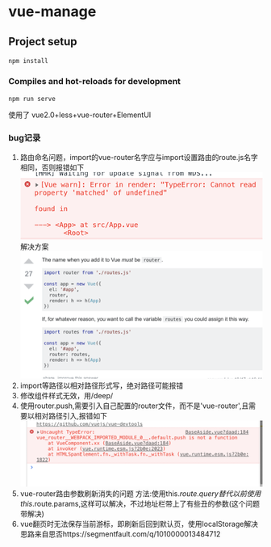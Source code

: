 # vue-manage
 
## Project setup 
```
npm install  
```

### Compiles and hot-reloads for development
```
npm run serve
```
使用了 vue2.0+less+vue-router+ElementUI
### bug记录
1. 路由命名问题，import的vue-router名字应与import设置路由的route.js名字相同，否则报错如下
![Error in render: "TypeError: Cannot read property 'matched' of undefined"](./public/bug-img/2.png)解决方案![x](./public/bug-img/1.png)
2. import等路径以相对路径形式写，绝对路径可能报错
3. 修改组件样式无效，用/deep/ 
4. 使用router.push,需要引入自己配置的router文件，而不是'vue-router',且需要以相对路径引入,报错如下
![vue_router__WEBPACK_IMPORTED_MODULE_0__.default.push is not a function](./public/bug-img/3.png)
5. vue-router路由参数刷新消失的问题 方法:使用this.$route.query替代以前使用this.$route.params,这样可以解决，不过地址栏带上了有些丑的参数(这个问题带解决)
6. vue翻页时无法保存当前游标，即刷新后回到默认页，使用localStorage解决 思路来自思否https://segmentfault.com/q/1010000013484712
